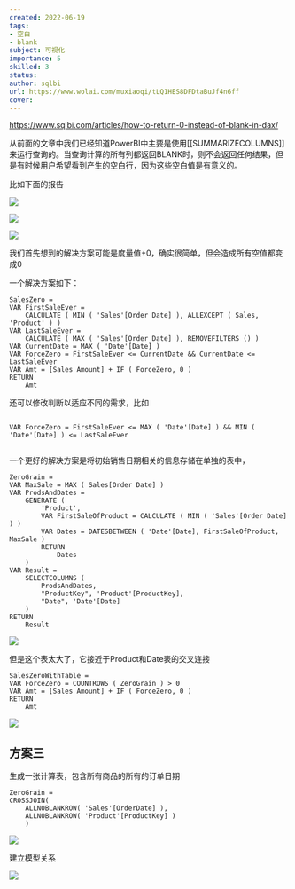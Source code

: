 ```yaml
---
created: 2022-06-19
tags: 
- 空白 
- blank
subject: 可视化
importance: 5
skilled: 3
status:
author: sqlbi
url: https://www.wolai.com/muxiaoqi/tLQ1HES8DFDtaBuJf4n6ff
cover: 
---
```

https://www.sqlbi.com/articles/how-to-return-0-instead-of-blank-in-dax/

从前面的文章中我们已经知道PowerBI中主要是使用[[SUMMARIZECOLUMNS]]来运行查询的。当查询计算的所有列都返回BLANK时，则不会返回任何结果，但是有时候用户希望看到产生的空白行，因为这些空白值是有意义的。

比如下面的报告

![](https://secure2.wostatic.cn/static/gRJR4QiCbn6tDJPyBb1fdV/image.png?auth_key=1655636177-3r2whh2PGu5Jxz59FzLCvV-0-ee1ba8f2183188a475c9de807c3560e2)

![](https://secure2.wostatic.cn/static/uUA96jTT2N3PKp6pdfdpJ/image.png?auth_key=1655636184-fddTdbodTPddtc923FsvLR-0-05bdf4bd92d7816c0f71182c879302e5)

![](https://secure2.wostatic.cn/static/gmP8gp2fcqBbBjpMSXvQeC/image.png?auth_key=1655636192-8epzsfYzSHn9NjKizBt3X-0-02f1b262d86b17cfcfb06ebb22ef0b62)

我们首先想到的解决方案可能是度量值+0，确实很简单，但会造成所有空值都变成0

一个解决方案如下：

```DAX
SalesZero =
VAR FirstSaleEver =
    CALCULATE ( MIN ( 'Sales'[Order Date] ), ALLEXCEPT ( Sales, 'Product' ) )
VAR LastSaleEver =
    CALCULATE ( MAX ( 'Sales'[Order Date] ), REMOVEFILTERS () )
VAR CurrentDate = MAX ( 'Date'[Date] )
VAR ForceZero = FirstSaleEver <= CurrentDate && CurrentDate <= LastSaleEver 
VAR Amt = [Sales Amount] + IF ( ForceZero, 0 )
RETURN
    Amt
```

还可以修改判断以适应不同的需求，比如

```DAX

VAR ForceZero = FirstSaleEver <= MAX ( 'Date'[Date] ) && MIN ( 'Date'[Date] ) <= LastSaleEver


```

一个更好的解决方案是将初始销售日期相关的信息存储在单独的表中，

```DAX
ZeroGrain =
VAR MaxSale = MAX ( Sales[Order Date] )
VAR ProdsAndDates =
    GENERATE (
        'Product',
        VAR FirstSaleOfProduct = CALCULATE ( MIN ( 'Sales'[Order Date] ) )
        VAR Dates = DATESBETWEEN ( 'Date'[Date], FirstSaleOfProduct, MaxSale )
        RETURN
            Dates
    )
VAR Result =
    SELECTCOLUMNS (
        ProdsAndDates,
        "ProductKey", 'Product'[ProductKey],
        "Date", 'Date'[Date]
    )
RETURN
    Result
```

![](https://secure2.wostatic.cn/static/6CDQ4DPvy4A2z8ZFuo1W2a/image.png?auth_key=1655636202-wN8MiixLFud8GJNDbcHYXC-0-58a7269fed10e12c14cf83093429c379)

但是这个表太大了，它接近于Product和Date表的交叉连接

```DAX
SalesZeroWithTable =
VAR ForceZero = COUNTROWS ( ZeroGrain ) > 0
VAR Amt = [Sales Amount] + IF ( ForceZero, 0 )
RETURN
    Amt
```

![](https://secure2.wostatic.cn/static/cYcx2x32v6m8XtKoWbVMBw/image.png?auth_key=1655636209-hgasprf1i5vXQJtpEoZuuW-0-bc6d2dfaefe2a175cc610cbefaf35242)

## 方案三
生成一张计算表，包含所有商品的所有的订单日期

```DAX
ZeroGrain = 
CROSSJOIN(
    ALLNOBLANKROW( 'Sales'[OrderDate] ),
    ALLNOBLANKROW( 'Product'[ProductKey] )
    )
```

![](https://secure2.wostatic.cn/static/egw49GkDhnoJcgkJ3Qmxmx/image.png?auth_key=1655636318-rzhkpbdCozsxFN6xTqGmHM-0-35706375e122781bd282af933eadc3b2)

建立模型关系

![](https://secure2.wostatic.cn/static/5uTyUnczeHx12m6zMyJMod/image.png?auth_key=1655636328-7eepjwVrTAXz1x6XTnYMwH-0-02b5056232ec9aaed4c9b06867397a73)